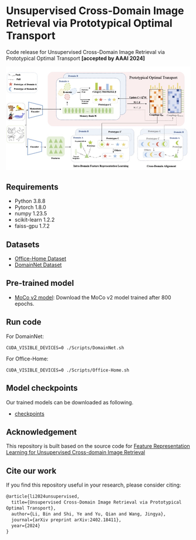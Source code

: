 Unsupervised Cross-Domain Image Retrieval via Prototypical Optimal Transport
=============================================================================

Code release for Unsupervised Cross-Domain Image Retrieval via Prototypical Optimal Transport **[accepted by AAAI 2024]**
<p align="center">
  <img src="pipeline.jpg" width="800">
</p>

## Requirements
- Python 3.8.8
- Pytorch 1.8.0
- numpy 1.23.5
- scikit-learn 1.2.2
- faiss-gpu 1.7.2

## Datasets
* [Office-Home Dataset](https://www.hemanthdv.org/officeHomeDataset.html)
* [DomainNet Dataset](http://ai.bu.edu/M3SDA/)
## Pre-trained model
* [MoCo v2 model](https://github.com/facebookresearch/moco): Download the MoCo v2 model trained after 800 epochs.

## Run code
For DomainNet:
```
CUDA_VISIBLE_DEVICES=0 ./Scripts/DomainNet.sh
```
For Office-Home:
```
CUDA_VISIBLE_DEVICES=0 ./Scripts/Office-Home.sh
```
## Model checkpoints
Our trained models can be downloaded as following. 
- [checkpoints](https://drive.google.com/drive/folders/10kFaWMmecRaoqwpkaz9yLSkeRahIB5D2?usp=drive_link)

## Acknowledgement
This repository is built based on the source code for [Feature Representation Learning for Unsupervised Cross-domain Image Retrieval](https://github.com/conghui1002/UCDIR)

## Cite our work
If you find this repository useful in your research, please consider citing:

```
@article{li2024unsupervised,
  title={Unsupervised Cross-Domain Image Retrieval via Prototypical Optimal Transport},
  author={Li, Bin and Shi, Ye and Yu, Qian and Wang, Jingya},
  journal={arXiv preprint arXiv:2402.18411},
  year={2024}
}
```
